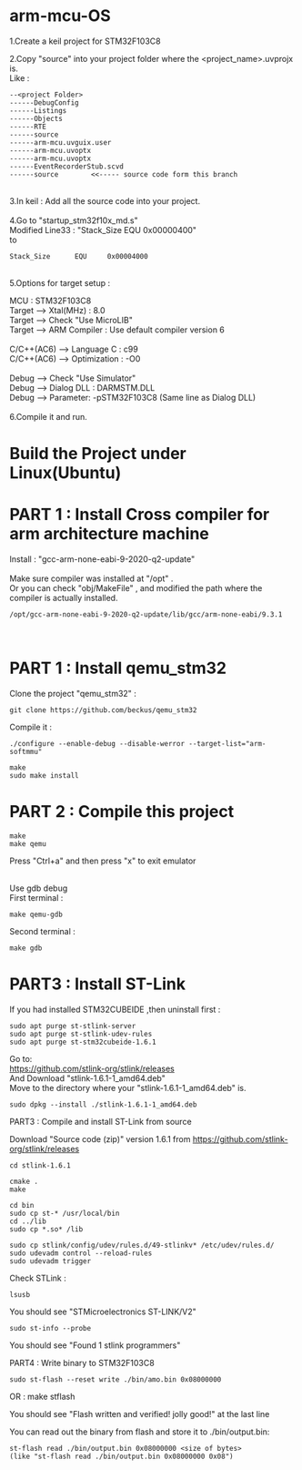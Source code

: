 # arm-mcu-OS

1.Create a keil project for STM32F103C8
<br>

2.Copy "source" into your project folder where the <project_name>.uvprojx is.
<br>
Like :

    --<project Folder>
    ------DebugConfig
    ------Listings
    ------Objects
    ------RTE
    ------source
    ------arm-mcu.uvguix.user
    ------arm-mcu.uvoptx
    ------arm-mcu.uvoptx
    ------EventRecorderStub.scvd
    ------source        <<----- source code form this branch

<br>
3.In keil : Add all the source code into your project.
<br>
<br>
4.Go to "startup_stm32f10x_md.s"

<br>
Modified Line33 : "Stack_Size      EQU     0x00000400"
<br>
to

    Stack_Size      EQU     0x00004000

<br>
5.Options for target setup :

MCU : STM32F103C8
<br>
Target --> Xtal(MHz) : 8.0
<br>
Target --> Check "Use MicroLIB"
<br>
Target --> ARM Compiler : Use default compiler version 6
<br>
<br>
C/C++(AC6) --> Language C : c99
<br>
C/C++(AC6) --> Optimization : -O0
<br>
<br>
Debug --> Check "Use Simulator"
<br>
Debug --> Dialog DLL : DARMSTM.DLL
<br>
Debug --> Parameter: -pSTM32F103C8 (Same line as Dialog DLL)
<br>
<br>
6.Compile it and run.





# Build the Project under Linux(Ubuntu)

PART 1 : Install Cross compiler for arm architecture machine
=

Install : "gcc-arm-none-eabi-9-2020-q2-update" 
<br><br>
Make sure compiler was installed at "/opt" .<br> 
Or you can check "obj/MakeFile" , and modified the path where the compiler is actually installed.<br>

	/opt/gcc-arm-none-eabi-9-2020-q2-update/lib/gcc/arm-none-eabi/9.3.1
<br>


PART 1 : Install qemu_stm32
=
Clone the project "qemu_stm32" :

    git clone https://github.com/beckus/qemu_stm32

Compile it :

    ./configure --enable-debug --disable-werror --target-list="arm-softmmu"

    make
    sudo make install


PART 2 : Compile this project
=

    make
    make qemu

Press "Ctrl+a" and then press "x" to exit emulator

<br>
Use gdb debug
<br>
First terminal :

    make qemu-gdb

Second terminal :

    make gdb
    

PART3 : Install ST-Link
=

If you had installed STM32CUBEIDE ,then uninstall first :

    sudo apt purge st-stlink-server
    sudo apt purge st-stlink-udev-rules
    sudo apt purge st-stm32cubeide-1.6.1

Go to:
<br>
https://github.com/stlink-org/stlink/releases
<br>
And Download "stlink-1.6.1-1_amd64.deb"
<br>
Move to the directory where your "stlink-1.6.1-1_amd64.deb" is.

    sudo dpkg --install ./stlink-1.6.1-1_amd64.deb



PART3 : Compile and install ST-Link from source

Download "Source code (zip)"  version 1.6.1 from https://github.com/stlink-org/stlink/releases

    cd stlink-1.6.1

    cmake .
    make

    cd bin
    sudo cp st-* /usr/local/bin
    cd ../lib
    sudo cp *.so* /lib

    sudo cp stlink/config/udev/rules.d/49-stlinkv* /etc/udev/rules.d/
    sudo udevadm control --reload-rules
    sudo udevadm trigger

Check STLink :

    lsusb

You should see "STMicroelectronics ST-LINK/V2"

    sudo st-info --probe

You should see "Found 1 stlink programmers"


PART4 : Write binary to STM32F103C8

    sudo st-flash --reset write ./bin/amo.bin 0x08000000
 
OR :
    make stflash

You should see "Flash written and verified! jolly good!" at the last line


You can read out the binary from flash and store it to ./bin/output.bin:

    st-flash read ./bin/output.bin 0x08000000 <size of bytes>
    (like "st-flash read ./bin/output.bin 0x08000000 0x08")